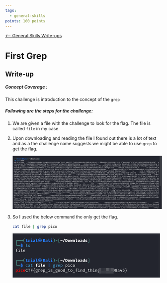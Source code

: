 ```yaml
---
tags:
  - general-skills
points: 100 points
---
```


[<-- General Skills Write-ups](../writeup-list.md)

# First Grep
## Write-up

##### Concept Coverage :
This challenge is introduction to the concept of the `grep`

##### Following are the steps for the challenge: 
1. We are given a file with the challenge to look for the flag. The file is called `file` in my case.

2. Upon downloading and reading the file I found out there is a lot of text and as a the challenge name suggests we might be able to use `grep` to get the flag.

    ![file-output](./assets/file-output.png)

3. So I used the below command the only get the flag.

    ```bash
    cat file | grep pico
    ```

    ![flag](./assets/flag.png)
